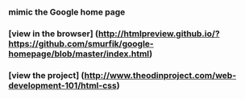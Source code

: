 ### mimic the Google home page
### [view in the browser] (http://htmlpreview.github.io/?https://github.com/smurfik/google-homepage/blob/master/index.html)
### [view the project] (http://www.theodinproject.com/web-development-101/html-css)
